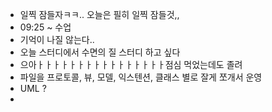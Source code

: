- 일찍 잠들자ㅋㅋ.. 오늘은 필히 일찍 잠들것,,
- 09:25 ~ 수업
- 기억이 나질 않는다..
- 오늘 스터디에서 수면의 질 스터디 하고 싶다
- 으아ㅏㅏㅏㅏㅏㅏㅏㅏㅏㅏㅏㅏㅏㅏㅏㅏ점심 먹었는데도 졸려
- 파일을 프로토콜, 뷰, 모델, 익스텐션, 클래스 별로 잘게 쪼개서 운영
- UML ?
-